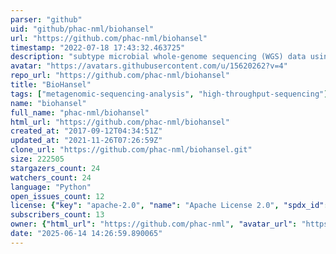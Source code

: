 ```yaml
---
parser: "github"
uid: "github/phac-nml/biohansel"
url: "https://github.com/phac-nml/biohansel"
timestamp: "2022-07-18 17:43:32.463725"
description: "subtype microbial whole-genome sequencing (WGS) data using SNV targeting k-mer subtyping schemes."
avatar: "https://avatars.githubusercontent.com/u/15620262?v=4"
repo_url: "https://github.com/phac-nml/biohansel"
title: "BioHansel"
tags: ["metagenomic-sequencing-analysis", "high-throughput-sequencing"]
name: "biohansel"
full_name: "phac-nml/biohansel"
html_url: "https://github.com/phac-nml/biohansel"
created_at: "2017-09-12T04:34:51Z"
updated_at: "2021-11-26T07:26:59Z"
clone_url: "https://github.com/phac-nml/biohansel.git"
size: 222505
stargazers_count: 24
watchers_count: 24
language: "Python"
open_issues_count: 12
license: {"key": "apache-2.0", "name": "Apache License 2.0", "spdx_id": "Apache-2.0", "url": "https://api.github.com/licenses/apache-2.0", "node_id": "MDc6TGljZW5zZTI="}
subscribers_count: 13
owner: {"html_url": "https://github.com/phac-nml", "avatar_url": "https://avatars.githubusercontent.com/u/15620262?v=4", "login": "phac-nml", "type": "Organization"}
date: "2025-06-14 14:26:59.890065"
---
```

